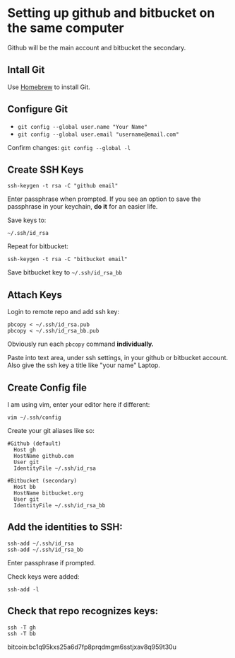 # Setting up github and bitbucket on the same computer
Github will be the main account and bitbucket the secondary.

## Intall Git
Use [Homebrew](https://brew.sh/) to install Git.

## Configure Git
+ `git config --global user.name "Your Name"`
+ `git config --global user.email "username@email.com"`

Confirm changes: `git config --global -l`


## Create SSH Keys  

`ssh-keygen -t rsa -C "github email"`

Enter passphrase when prompted. If you see an option to save the passphrase in
your keychain, **do it** for an easier life.

Save keys to:  

`~/.ssh/id_rsa`  

Repeat for bitbucket:

`ssh-keygen -t rsa -C "bitbucket email"`

Save bitbucket key to `~/.ssh/id_rsa_bb`  

## Attach Keys  
Login to remote repo and add ssh key:

```shell
pbcopy < ~/.ssh/id_rsa.pub
pbcopy < ~/.ssh/id_rsa_bb.pub
```

Obviously run each `pbcopy` command **individually.**

Paste into text area, under ssh settings, in your github or bitbucket account.
Also give the ssh key a title like "your name" Laptop.  

## Create Config file  
I am using vim, enter your editor here if different:

`vim ~/.ssh/config`

Create your git aliases like so:

```vim
#Github (default)
  Host gh
  HostName github.com
  User git
  IdentityFile ~/.ssh/id_rsa

#Bitbucket (secondary)
  Host bb
  HostName bitbucket.org
  User git
  IdentityFile ~/.ssh/id_rsa_bb
```  

## Add the identities to SSH:  

```shell
ssh-add ~/.ssh/id_rsa
ssh-add ~/.ssh/id_rsa_bb
```

Enter passphrase if prompted.

Check keys were added:

`ssh-add -l`  

## Check that repo recognizes keys:  

```shell
ssh -T gh
ssh -T bb
```  

bitcoin:bc1q95kxs25a6d7fp8prqdmgm6sstjxav8q959t30u